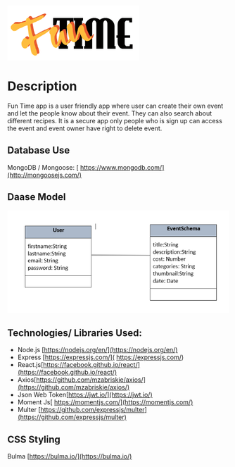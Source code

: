 ![image](./images/logo-1.png)

# Description
Fun Time app is a user friendly app where user can create their own event and let the people know about their event. They can also search about different recipes.
It is a secure app only people who is sign up can access the event  and event owner have right to delete event.

## Database Use
 MongoDB / Mongoose: [ https://www.mongodb.com/](http://mongoosejs.com/)

## Daase Model
![image](./images/schema.png)

## Technologies/ Libraries Used:
   * Node.js [https://nodejs.org/en/](https://nodejs.org/en/)
   * Express [https://expressjs.com/]( https://expressjs.com/)
   * React.js[https://facebook.github.io/react/](https://facebook.github.io/react/)
   * Axios[https://github.com/mzabriskie/axios/](https://github.com/mzabriskie/axios/)
   * Json Web Token[https://jwt.io/](https://jwt.io/)
   * Moment Js[ https://momentjs.com/](https://momentjs.com/)
   * Multer [https://github.com/expressjs/multer](https://github.com/expressjs/multer)

## CSS Styling

 Bulma [https://bulma.io/](https://bulma.io/)
     



   
   



        



